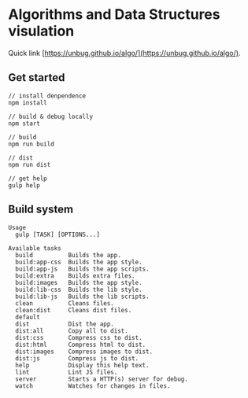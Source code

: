 # Algorithms and Data Structures visulation

Quick link [https://unbug.github.io/algo/](https://unbug.github.io/algo/).


## Get started

```shell
// install denpendence
npm install

// build & debug locally
npm start

// build
npm run build

// dist
npm run dist

// get help
gulp help
```

## Build system

```shell
Usage
  gulp [TASK] [OPTIONS...]

Available tasks
  build          Builds the app.
  build:app-css  Builds the app style.
  build:app-js   Builds the app scripts.
  build:extra    Builds extra files.
  build:images   Builds the app style.
  build:lib-css  Builds the lib style.
  build:lib-js   Builds the lib scripts.
  clean          Cleans files.
  clean:dist     Cleans dist files.
  default       
  dist           Dist the app.
  dist:all       Copy all to dist.
  dist:css       Compress css to dist.
  dist:html      Compress html to dist.
  dist:images    Compress images to dist.
  dist:js        Compress js to dist.
  help           Display this help text.
  lint           Lint JS files.
  server         Starts a HTTP(s) server for debug.
  watch          Watches for changes in files.

```

